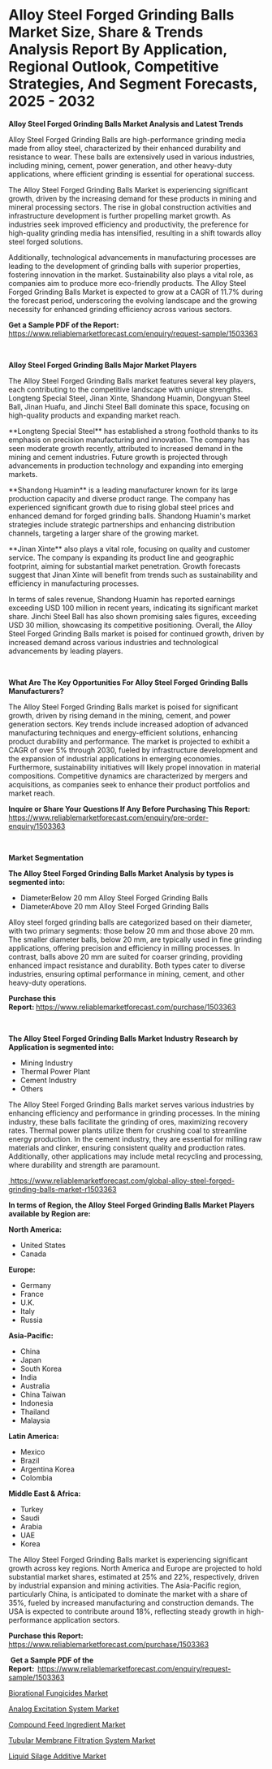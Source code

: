 <p><h1>Alloy Steel Forged Grinding Balls Market Size, Share & Trends Analysis Report By Application, Regional Outlook, Competitive Strategies, And Segment Forecasts, 2025 - 2032</h1></p><p><strong>Alloy Steel Forged Grinding Balls Market Analysis and Latest Trends</strong></p>
<p><p>Alloy Steel Forged Grinding Balls are high-performance grinding media made from alloy steel, characterized by their enhanced durability and resistance to wear. These balls are extensively used in various industries, including mining, cement, power generation, and other heavy-duty applications, where efficient grinding is essential for operational success.</p><p>The Alloy Steel Forged Grinding Balls Market is experiencing significant growth, driven by the increasing demand for these products in mining and mineral processing sectors. The rise in global construction activities and infrastructure development is further propelling market growth. As industries seek improved efficiency and productivity, the preference for high-quality grinding media has intensified, resulting in a shift towards alloy steel forged solutions.</p><p>Additionally, technological advancements in manufacturing processes are leading to the development of grinding balls with superior properties, fostering innovation in the market. Sustainability also plays a vital role, as companies aim to produce more eco-friendly products. The Alloy Steel Forged Grinding Balls Market is expected to grow at a CAGR of 11.7% during the forecast period, underscoring the evolving landscape and the growing necessity for enhanced grinding efficiency across various sectors.</p></p>
<p><strong>Get a Sample PDF of the Report:&nbsp;</strong> <a href="https://www.reliablemarketforecast.com/enquiry/request-sample/1503363?utm_campaign=1875&utm_medium=2&utm_source=Github&utm_content=ia&utm_term=23032025&utm_id=alloy-steel-forged-grinding-balls">https://www.reliablemarketforecast.com/enquiry/request-sample/1503363</a></p>
<p>&nbsp;</p>
<p><strong>Alloy Steel Forged Grinding Balls Major Market Players</strong></p>
<p><p>The Alloy Steel Forged Grinding Balls market features several key players, each contributing to the competitive landscape with unique strengths. Longteng Special Steel, Jinan Xinte, Shandong Huamin, Dongyuan Steel Ball, Jinan Huafu, and Jinchi Steel Ball dominate this space, focusing on high-quality products and expanding market reach.</p><p>**Longteng Special Steel** has established a strong foothold thanks to its emphasis on precision manufacturing and innovation. The company has seen moderate growth recently, attributed to increased demand in the mining and cement industries. Future growth is projected through advancements in production technology and expanding into emerging markets.</p><p>**Shandong Huamin** is a leading manufacturer known for its large production capacity and diverse product range. The company has experienced significant growth due to rising global steel prices and enhanced demand for forged grinding balls. Shandong Huamin's market strategies include strategic partnerships and enhancing distribution channels, targeting a larger share of the growing market. </p><p>**Jinan Xinte** also plays a vital role, focusing on quality and customer service. The company is expanding its product line and geographic footprint, aiming for substantial market penetration. Growth forecasts suggest that Jinan Xinte will benefit from trends such as sustainability and efficiency in manufacturing processes.</p><p>In terms of sales revenue, Shandong Huamin has reported earnings exceeding USD 100 million in recent years, indicating its significant market share. Jinchi Steel Ball has also shown promising sales figures, exceeding USD 30 million, showcasing its competitive positioning. Overall, the Alloy Steel Forged Grinding Balls market is poised for continued growth, driven by increased demand across various industries and technological advancements by leading players.</p></p>
<p>&nbsp;</p>
<p><strong>What Are The Key Opportunities For Alloy Steel Forged Grinding Balls Manufacturers?</strong></p>
<p><p>The Alloy Steel Forged Grinding Balls market is poised for significant growth, driven by rising demand in the mining, cement, and power generation sectors. Key trends include increased adoption of advanced manufacturing techniques and energy-efficient solutions, enhancing product durability and performance. The market is projected to exhibit a CAGR of over 5% through 2030, fueled by infrastructure development and the expansion of industrial applications in emerging economies. Furthermore, sustainability initiatives will likely propel innovation in material compositions. Competitive dynamics are characterized by mergers and acquisitions, as companies seek to enhance their product portfolios and market reach.</p></p>
<p><strong>Inquire or Share Your Questions If Any Before Purchasing This Report:</strong> <a href="https://www.reliablemarketforecast.com/enquiry/pre-order-enquiry/1503363?utm_campaign=1875&utm_medium=2&utm_source=Github&utm_content=ia&utm_term=23032025&utm_id=alloy-steel-forged-grinding-balls">https://www.reliablemarketforecast.com/enquiry/pre-order-enquiry/1503363</a></p>
<p>&nbsp;</p>
<p><strong>Market Segmentation</strong></p>
<p><strong>The Alloy Steel Forged Grinding Balls Market Analysis by types is segmented into:</strong></p>
<p><ul><li>DiameterBelow 20 mm Alloy Steel Forged Grinding Balls</li><li>DiameterAbove 20 mm Alloy Steel Forged Grinding Balls</li></ul></p>
<p><p>Alloy steel forged grinding balls are categorized based on their diameter, with two primary segments: those below 20 mm and those above 20 mm. The smaller diameter balls, below 20 mm, are typically used in fine grinding applications, offering precision and efficiency in milling processes. In contrast, balls above 20 mm are suited for coarser grinding, providing enhanced impact resistance and durability. Both types cater to diverse industries, ensuring optimal performance in mining, cement, and other heavy-duty operations.</p></p>
<p><strong>Purchase this Report:&nbsp;</strong><a href="https://www.reliablemarketforecast.com/purchase/1503363?utm_campaign=1875&utm_medium=2&utm_source=Github&utm_content=ia&utm_term=23032025&utm_id=alloy-steel-forged-grinding-balls">https://www.reliablemarketforecast.com/purchase/1503363</a></p>
<p>&nbsp;</p>
<p><strong>The Alloy Steel Forged Grinding Balls Market Industry Research by Application is segmented into:</strong></p>
<p><ul><li>Mining Industry</li><li>Thermal Power Plant</li><li>Cement Industry</li><li>Others</li></ul></p>
<p><p>The Alloy Steel Forged Grinding Balls market serves various industries by enhancing efficiency and performance in grinding processes. In the mining industry, these balls facilitate the grinding of ores, maximizing recovery rates. Thermal power plants utilize them for crushing coal to streamline energy production. In the cement industry, they are essential for milling raw materials and clinker, ensuring consistent quality and production rates. Additionally, other applications may include metal recycling and processing, where durability and strength are paramount.</p></p>
<p><a href="https://www.reliablemarketforecast.com/global-alloy-steel-forged-grinding-balls-market-r1503363?utm_campaign=1875&utm_medium=2&utm_source=Github&utm_content=ia&utm_term=23032025&utm_id=alloy-steel-forged-grinding-balls">&nbsp;https://www.reliablemarketforecast.com/global-alloy-steel-forged-grinding-balls-market-r1503363</a></p>
<p><strong>In terms of Region, the Alloy Steel Forged Grinding Balls Market Players available by Region are:</strong></p>
<p>
    <p> <strong> North America: </strong>
        <ul>
            <li>United States</li>
            <li>Canada</li>
        </ul>
        </p> 
    <p> <strong> Europe: </strong>
        <ul>
            <li>Germany</li>
            <li>France</li>
            <li>U.K.</li>
            <li>Italy</li>
            <li>Russia</li>
        </ul>
        </p> 
    <p> <strong> Asia-Pacific: </strong>
        <ul>
            <li>China</li>
            <li>Japan</li>
            <li>South Korea</li>
            <li>India</li>
            <li>Australia</li>
            <li>China Taiwan</li>
            <li>Indonesia</li>
            <li>Thailand</li>
            <li>Malaysia</li>
        </ul>
        </p> 
    <p> <strong> Latin America: </strong>
        <ul>
            <li>Mexico</li>
            <li>Brazil</li>
            <li>Argentina Korea</li>
            <li>Colombia</li>
        </ul>
        </p> 
    <p> <strong> Middle East & Africa: </strong>
        <ul>
            <li>Turkey</li>
            <li>Saudi</li>
            <li>Arabia</li>
            <li>UAE</li>
            <li>Korea</li>
        </ul>
    </p>
    </p>
<p><p>The Alloy Steel Forged Grinding Balls market is experiencing significant growth across key regions. North America and Europe are projected to hold substantial market shares, estimated at 25% and 22%, respectively, driven by industrial expansion and mining activities. The Asia-Pacific region, particularly China, is anticipated to dominate the market with a share of 35%, fueled by increased manufacturing and construction demands. The USA is expected to contribute around 18%, reflecting steady growth in high-performance application sectors.</p></p>
<p><strong>Purchase this Report: </strong><a href="https://www.reliablemarketforecast.com/purchase/1503363?utm_campaign=1875&utm_medium=2&utm_source=Github&utm_content=ia&utm_term=23032025&utm_id=alloy-steel-forged-grinding-balls">https://www.reliablemarketforecast.com/purchase/1503363</a></p>
<p>&nbsp;<strong>Get a Sample PDF of the Report:&nbsp;&nbsp;</strong><a href="https://www.reliablemarketforecast.com/enquiry/request-sample/1503363?utm_campaign=1875&utm_medium=2&utm_source=Github&utm_content=ia&utm_term=23032025&utm_id=alloy-steel-forged-grinding-balls">https://www.reliablemarketforecast.com/enquiry/request-sample/1503363</a></p>
<p><strong></strong></p>
<p><p><a href="https://github.com/ziringebrur1/Market-Research-Report-List-1/blob/main/biorational-fungicides-market.md?utm_campaign=1875&utm_medium=2&utm_source=Github&utm_content=ia&utm_term=23032025&utm_id=alloy-steel-forged-grinding-balls">Biorational Fungicides Market</a></p><p><a href="https://github.com/kevoncesya4j/Market-Research-Report-List-1/blob/main/analog-excitation-system-market.md?utm_campaign=1875&utm_medium=2&utm_source=Github&utm_content=ia&utm_term=23032025&utm_id=alloy-steel-forged-grinding-balls">Analog Excitation System Market</a></p><p><a href="https://github.com/paulierasho/Market-Research-Report-List-1/blob/main/compound-feed-ingredient-market.md?utm_campaign=1875&utm_medium=2&utm_source=Github&utm_content=ia&utm_term=23032025&utm_id=alloy-steel-forged-grinding-balls">Compound Feed Ingredient Market</a></p><p><a href="https://github.com/perbetpereir/Market-Research-Report-List-1/blob/main/tubular-membrane-filtration-system-market.md?utm_campaign=1875&utm_medium=2&utm_source=Github&utm_content=ia&utm_term=23032025&utm_id=alloy-steel-forged-grinding-balls">Tubular Membrane Filtration System Market</a></p><p><a href="https://github.com/pelegeazlie5/Market-Research-Report-List-1/blob/main/liquid-silage-additive-market.md?utm_campaign=1875&utm_medium=2&utm_source=Github&utm_content=ia&utm_term=23032025&utm_id=alloy-steel-forged-grinding-balls">Liquid Silage Additive Market</a></p></p>